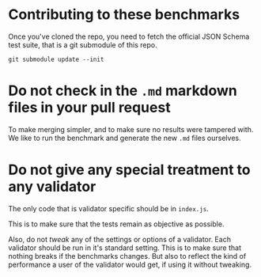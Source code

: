 # Contributing to these benchmarks

Once you've cloned the repo, you need to fetch the official JSON Schema test suite, that is a git submodule of this
repo.
```shell
git submodule update --init
```

# Do not check in the `.md` markdown files in your pull request
To make merging simpler, and to make sure no results were tampered with. We like to run the benchmark and generate the
new `.md` files ourselves.

# Do not give any special treatment to any validator
The only code that is validator specific should be in `index.js`.

This is to make sure that the tests remain as objective as possible.

Also, do not *tweak* any of the settings or options of a validator. Each validator should be run in it's standard
setting. This is to make sure that nothing breaks if the benchmarks changes. But also to reflect the kind of
performance a user of the validator would get, if using it without tweaking.